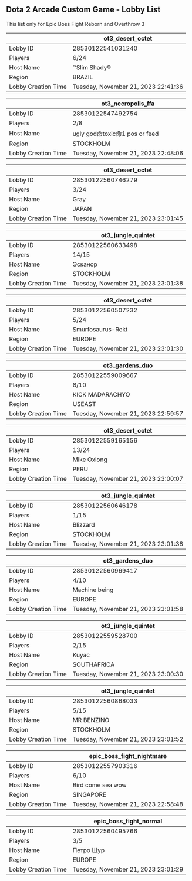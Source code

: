 ## Dota 2 Arcade Custom Game - Lobby List

This list only for Epic Boss Fight Reborn and Overthrow 3

|  | ot3_desert_octet |
| ------ | ------ |
| Lobby ID | 28530122541031240 |
| Players | 6/24 |
| Host Name | ™Slim Shady® |
| Region | BRAZIL |
| Lobby Creation Time | Tuesday, November 21, 2023 22:41:36 |


|  | ot3_necropolis_ffa |
| ------ | ------ |
| Lobby ID | 28530122547492754 |
| Players | 2/8 |
| Host Name | ugly god命toxic命1 pos or feed |
| Region | STOCKHOLM |
| Lobby Creation Time | Tuesday, November 21, 2023 22:48:06 |


|  | ot3_desert_octet |
| ------ | ------ |
| Lobby ID | 28530122560746279 |
| Players | 3/24 |
| Host Name | Gray |
| Region | JAPAN |
| Lobby Creation Time | Tuesday, November 21, 2023 23:01:45 |


|  | ot3_jungle_quintet |
| ------ | ------ |
| Lobby ID | 28530122560633498 |
| Players | 14/15 |
| Host Name | Эсканор |
| Region | STOCKHOLM |
| Lobby Creation Time | Tuesday, November 21, 2023 23:01:38 |


|  | ot3_desert_octet |
| ------ | ------ |
| Lobby ID | 28530122560507232 |
| Players | 5/24 |
| Host Name | Smurfosaurus-Rekt |
| Region | EUROPE |
| Lobby Creation Time | Tuesday, November 21, 2023 23:01:30 |


|  | ot3_gardens_duo |
| ------ | ------ |
| Lobby ID | 28530122559009667 |
| Players | 8/10 |
| Host Name | KICK MADARACHYO |
| Region | USEAST |
| Lobby Creation Time | Tuesday, November 21, 2023 22:59:57 |


|  | ot3_desert_octet |
| ------ | ------ |
| Lobby ID | 28530122559165156 |
| Players | 13/24 |
| Host Name | Mike Oxlong |
| Region | PERU |
| Lobby Creation Time | Tuesday, November 21, 2023 23:00:07 |


|  | ot3_jungle_quintet |
| ------ | ------ |
| Lobby ID | 28530122560646178 |
| Players | 1/15 |
| Host Name | Blizzard |
| Region | STOCKHOLM |
| Lobby Creation Time | Tuesday, November 21, 2023 23:01:38 |


|  | ot3_gardens_duo |
| ------ | ------ |
| Lobby ID | 28530122560969417 |
| Players | 4/10 |
| Host Name | Machine being |
| Region | EUROPE |
| Lobby Creation Time | Tuesday, November 21, 2023 23:01:58 |


|  | ot3_jungle_quintet |
| ------ | ------ |
| Lobby ID | 28530122559528700 |
| Players | 2/15 |
| Host Name | Kuyac |
| Region | SOUTHAFRICA |
| Lobby Creation Time | Tuesday, November 21, 2023 23:00:30 |


|  | ot3_jungle_quintet |
| ------ | ------ |
| Lobby ID | 28530122560868033 |
| Players | 5/15 |
| Host Name | MR BENZINO |
| Region | STOCKHOLM |
| Lobby Creation Time | Tuesday, November 21, 2023 23:01:52 |


|  | epic_boss_fight_nightmare |
| ------ | ------ |
| Lobby ID | 28530122557903316 |
| Players | 6/10 |
| Host Name | Bird come sea wow |
| Region | SINGAPORE |
| Lobby Creation Time | Tuesday, November 21, 2023 22:58:48 |


|  | epic_boss_fight_normal |
| ------ | ------ |
| Lobby ID | 28530122560495766 |
| Players | 3/5 |
| Host Name | Петро Щур |
| Region | EUROPE |
| Lobby Creation Time | Tuesday, November 21, 2023 23:01:29 |


